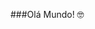 ###Olá Mundo! 🤓
<!--
## Meu Nome é Francisco Vinícius Braz do Nascimento
Gosto sempre de aprender...
No momento,aprendo Python,Shell Script,e Segurança da Informação
Sejam muito bem vindos!
                             --!>
